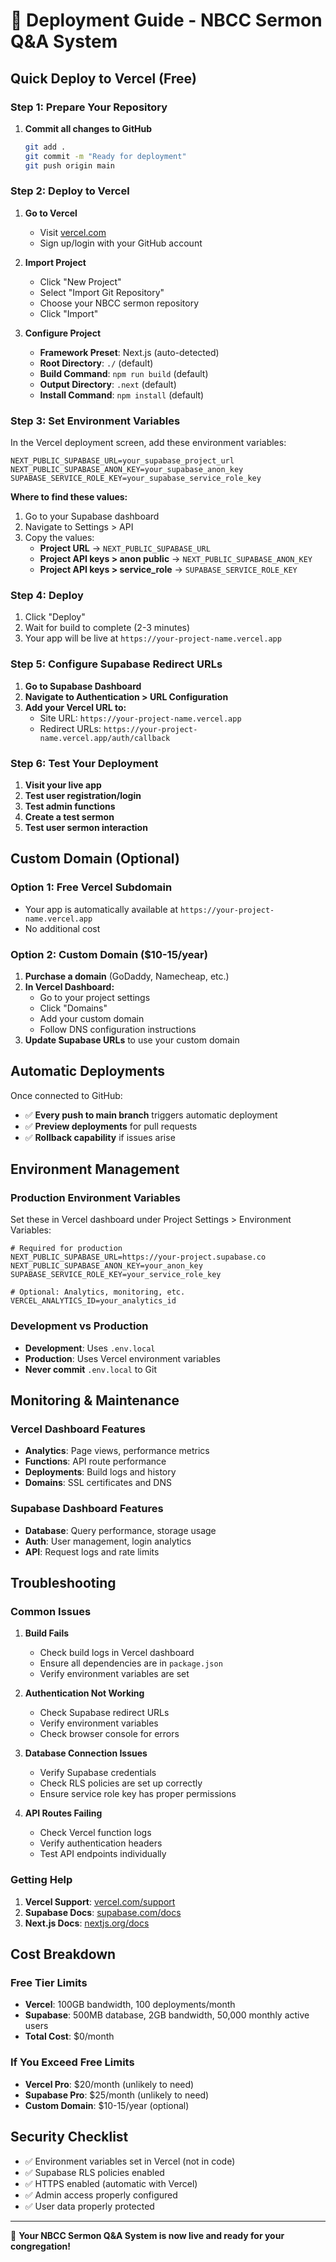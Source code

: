 # 🚀 Deployment Guide - NBCC Sermon Q&A System

## Quick Deploy to Vercel (Free)

### Step 1: Prepare Your Repository

1. **Commit all changes to GitHub**
   ```bash
   git add .
   git commit -m "Ready for deployment"
   git push origin main
   ```

### Step 2: Deploy to Vercel

1. **Go to Vercel**
   - Visit [vercel.com](https://vercel.com)
   - Sign up/login with your GitHub account

2. **Import Project**
   - Click "New Project"
   - Select "Import Git Repository"
   - Choose your NBCC sermon repository
   - Click "Import"

3. **Configure Project**
   - **Framework Preset**: Next.js (auto-detected)
   - **Root Directory**: `./` (default)
   - **Build Command**: `npm run build` (default)
   - **Output Directory**: `.next` (default)
   - **Install Command**: `npm install` (default)

### Step 3: Set Environment Variables

In the Vercel deployment screen, add these environment variables:

```
NEXT_PUBLIC_SUPABASE_URL=your_supabase_project_url
NEXT_PUBLIC_SUPABASE_ANON_KEY=your_supabase_anon_key
SUPABASE_SERVICE_ROLE_KEY=your_supabase_service_role_key
```

**Where to find these values:**
1. Go to your Supabase dashboard
2. Navigate to Settings > API
3. Copy the values:
   - **Project URL** → `NEXT_PUBLIC_SUPABASE_URL`
   - **Project API keys > anon public** → `NEXT_PUBLIC_SUPABASE_ANON_KEY`
   - **Project API keys > service_role** → `SUPABASE_SERVICE_ROLE_KEY`

### Step 4: Deploy

1. Click "Deploy"
2. Wait for build to complete (2-3 minutes)
3. Your app will be live at `https://your-project-name.vercel.app`

### Step 5: Configure Supabase Redirect URLs

1. **Go to Supabase Dashboard**
2. **Navigate to Authentication > URL Configuration**
3. **Add your Vercel URL to:**
   - Site URL: `https://your-project-name.vercel.app`
   - Redirect URLs: `https://your-project-name.vercel.app/auth/callback`

### Step 6: Test Your Deployment

1. **Visit your live app**
2. **Test user registration/login**
3. **Test admin functions**
4. **Create a test sermon**
5. **Test user sermon interaction**

## Custom Domain (Optional)

### Option 1: Free Vercel Subdomain
- Your app is automatically available at `https://your-project-name.vercel.app`
- No additional cost

### Option 2: Custom Domain ($10-15/year)
1. **Purchase a domain** (GoDaddy, Namecheap, etc.)
2. **In Vercel Dashboard:**
   - Go to your project settings
   - Click "Domains"
   - Add your custom domain
   - Follow DNS configuration instructions
3. **Update Supabase URLs** to use your custom domain

## Automatic Deployments

Once connected to GitHub:
- ✅ **Every push to main branch** triggers automatic deployment
- ✅ **Preview deployments** for pull requests
- ✅ **Rollback capability** if issues arise

## Environment Management

### Production Environment Variables
Set these in Vercel dashboard under Project Settings > Environment Variables:

```env
# Required for production
NEXT_PUBLIC_SUPABASE_URL=https://your-project.supabase.co
NEXT_PUBLIC_SUPABASE_ANON_KEY=your_anon_key
SUPABASE_SERVICE_ROLE_KEY=your_service_role_key

# Optional: Analytics, monitoring, etc.
VERCEL_ANALYTICS_ID=your_analytics_id
```

### Development vs Production
- **Development**: Uses `.env.local`
- **Production**: Uses Vercel environment variables
- **Never commit** `.env.local` to Git

## Monitoring & Maintenance

### Vercel Dashboard Features
- **Analytics**: Page views, performance metrics
- **Functions**: API route performance
- **Deployments**: Build logs and history
- **Domains**: SSL certificates and DNS

### Supabase Dashboard Features
- **Database**: Query performance, storage usage
- **Auth**: User management, login analytics
- **API**: Request logs and rate limits

## Troubleshooting

### Common Issues

1. **Build Fails**
   - Check build logs in Vercel dashboard
   - Ensure all dependencies are in `package.json`
   - Verify environment variables are set

2. **Authentication Not Working**
   - Check Supabase redirect URLs
   - Verify environment variables
   - Check browser console for errors

3. **Database Connection Issues**
   - Verify Supabase credentials
   - Check RLS policies are set up correctly
   - Ensure service role key has proper permissions

4. **API Routes Failing**
   - Check Vercel function logs
   - Verify authentication headers
   - Test API endpoints individually

### Getting Help

1. **Vercel Support**: [vercel.com/support](https://vercel.com/support)
2. **Supabase Docs**: [supabase.com/docs](https://supabase.com/docs)
3. **Next.js Docs**: [nextjs.org/docs](https://nextjs.org/docs)

## Cost Breakdown

### Free Tier Limits
- **Vercel**: 100GB bandwidth, 100 deployments/month
- **Supabase**: 500MB database, 2GB bandwidth, 50,000 monthly active users
- **Total Cost**: $0/month

### If You Exceed Free Limits
- **Vercel Pro**: $20/month (unlikely to need)
- **Supabase Pro**: $25/month (unlikely to need)
- **Custom Domain**: $10-15/year (optional)

## Security Checklist

- ✅ Environment variables set in Vercel (not in code)
- ✅ Supabase RLS policies enabled
- ✅ HTTPS enabled (automatic with Vercel)
- ✅ Admin access properly configured
- ✅ User data properly protected

---

🎉 **Your NBCC Sermon Q&A System is now live and ready for your congregation!**

